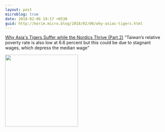 ```yaml
---
layout: post
microblog: true
date: 2018-02-06 19:17 +0530
guid: http://kerim.micro.blog/2018/02/06/why-asias-tigers.html
---
```

[Why Asia's Tigers Suffer while the Nordics Thrive (Part 2)](https://international.thenewslens.com/article/89122) “Taiwan’s relative poverty rate is also low at 6.6 percent but this could be due to stagnant wages, which depress the median wage”


<img src="http://micro.oxus.net/uploads/2018/2b590cda20.jpg" width="235" height="234" />

